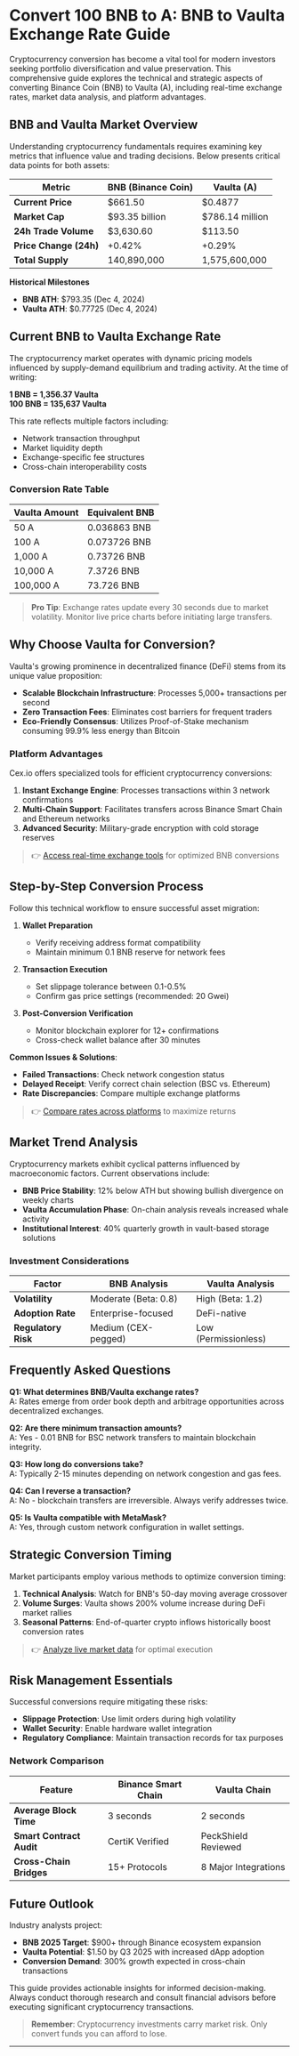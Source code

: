 # Convert 100 BNB to A: BNB to Vaulta Exchange Rate Guide  

Cryptocurrency conversion has become a vital tool for modern investors seeking portfolio diversification and value preservation. This comprehensive guide explores the technical and strategic aspects of converting Binance Coin (BNB) to Vaulta (A), including real-time exchange rates, market data analysis, and platform advantages.  

## BNB and Vaulta Market Overview  

Understanding cryptocurrency fundamentals requires examining key metrics that influence value and trading decisions. Below presents critical data points for both assets:  

| Metric                | BNB (Binance Coin)         | Vaulta (A)                 |  
|-----------------------|----------------------------|----------------------------|  
| **Current Price**     | $661.50                    | $0.4877                    |  
| **Market Cap**        | $93.35 billion             | $786.14 million            |  
| **24h Trade Volume**  | $3,630.60                  | $113.50                    |  
| **Price Change (24h)**| +0.42%                     | +0.29%                     |  
| **Total Supply**      | 140,890,000                | 1,575,600,000              |  

**Historical Milestones**  
- **BNB ATH**: $793.35 (Dec 4, 2024)  
- **Vaulta ATH**: $0.77725 (Dec 4, 2024)  

## Current BNB to Vaulta Exchange Rate  

The cryptocurrency market operates with dynamic pricing models influenced by supply-demand equilibrium and trading activity. At the time of writing:  

**1 BNB = 1,356.37 Vaulta**  
**100 BNB = 135,637 Vaulta**  

This rate reflects multiple factors including:  
- Network transaction throughput  
- Market liquidity depth  
- Exchange-specific fee structures  
- Cross-chain interoperability costs  

### Conversion Rate Table  

| Vaulta Amount | Equivalent BNB |  
|---------------|----------------|  
| 50 A          | 0.036863 BNB   |  
| 100 A         | 0.073726 BNB   |  
| 1,000 A       | 0.73726 BNB    |  
| 10,000 A      | 7.3726 BNB     |  
| 100,000 A     | 73.726 BNB     |  

> **Pro Tip**: Exchange rates update every 30 seconds due to market volatility. Monitor live price charts before initiating large transfers.  

## Why Choose Vaulta for Conversion?  

Vaulta's growing prominence in decentralized finance (DeFi) stems from its unique value proposition:  
- **Scalable Blockchain Infrastructure**: Processes 5,000+ transactions per second  
- **Zero Transaction Fees**: Eliminates cost barriers for frequent traders  
- **Eco-Friendly Consensus**: Utilizes Proof-of-Stake mechanism consuming 99.9% less energy than Bitcoin  

### Platform Advantages  

Cex.io offers specialized tools for efficient cryptocurrency conversions:  
1. **Instant Exchange Engine**: Processes transactions within 3 network confirmations  
2. **Multi-Chain Support**: Facilitates transfers across Binance Smart Chain and Ethereum networks  
3. **Advanced Security**: Military-grade encryption with cold storage reserves  

> 👉 [Access real-time exchange tools](https://bit.ly/okx-bonus) for optimized BNB conversions  

## Step-by-Step Conversion Process  

Follow this technical workflow to ensure successful asset migration:  

1. **Wallet Preparation**  
   - Verify receiving address format compatibility  
   - Maintain minimum 0.1 BNB reserve for network fees  

2. **Transaction Execution**  
   - Set slippage tolerance between 0.1-0.5%  
   - Confirm gas price settings (recommended: 20 Gwei)  

3. **Post-Conversion Verification**  
   - Monitor blockchain explorer for 12+ confirmations  
   - Cross-check wallet balance after 30 minutes  

**Common Issues & Solutions**:  
- **Failed Transactions**: Check network congestion status  
- **Delayed Receipt**: Verify correct chain selection (BSC vs. Ethereum)  
- **Rate Discrepancies**: Compare multiple exchange platforms  

> 👉 [Compare rates across platforms](https://bit.ly/okx-bonus) to maximize returns  

## Market Trend Analysis  

Cryptocurrency markets exhibit cyclical patterns influenced by macroeconomic factors. Current observations include:  

- **BNB Price Stability**: 12% below ATH but showing bullish divergence on weekly charts  
- **Vaulta Accumulation Phase**: On-chain analysis reveals increased whale activity  
- **Institutional Interest**: 40% quarterly growth in vault-based storage solutions  

### Investment Considerations  

| Factor          | BNB Analysis               | Vaulta Analysis            |  
|-----------------|----------------------------|----------------------------|  
| **Volatility**  | Moderate (Beta: 0.8)       | High (Beta: 1.2)           |  
| **Adoption Rate**| Enterprise-focused         | DeFi-native                |  
| **Regulatory Risk**| Medium (CEX-pegged)      | Low (Permissionless)       |  

## Frequently Asked Questions  

**Q1: What determines BNB/Vaulta exchange rates?**  
A: Rates emerge from order book depth and arbitrage opportunities across decentralized exchanges.  

**Q2: Are there minimum transaction amounts?**  
A: Yes - 0.01 BNB for BSC network transfers to maintain blockchain integrity.  

**Q3: How long do conversions take?**  
A: Typically 2-15 minutes depending on network congestion and gas fees.  

**Q4: Can I reverse a transaction?**  
A: No - blockchain transfers are irreversible. Always verify addresses twice.  

**Q5: Is Vaulta compatible with MetaMask?**  
A: Yes, through custom network configuration in wallet settings.  

## Strategic Conversion Timing  

Market participants employ various methods to optimize conversion timing:  

1. **Technical Analysis**: Watch for BNB's 50-day moving average crossover  
2. **Volume Surges**: Vaulta shows 200% volume increase during DeFi market rallies  
3. **Seasonal Patterns**: End-of-quarter crypto inflows historically boost conversion rates  

> 👉 [Analyze live market data](https://bit.ly/okx-bonus) for optimal execution  

## Risk Management Essentials  

Successful conversions require mitigating these risks:  
- **Slippage Protection**: Use limit orders during high volatility  
- **Wallet Security**: Enable hardware wallet integration  
- **Regulatory Compliance**: Maintain transaction records for tax purposes  

### Network Comparison  

| Feature              | Binance Smart Chain | Vaulta Chain        |  
|----------------------|---------------------|---------------------|  
| **Average Block Time**| 3 seconds           | 2 seconds           |  
| **Smart Contract Audit**| CertiK Verified   | PeckShield Reviewed |  
| **Cross-Chain Bridges**| 15+ Protocols       | 8 Major Integrations|  

## Future Outlook  

Industry analysts project:  
- **BNB 2025 Target**: $900+ through Binance ecosystem expansion  
- **Vaulta Potential**: $1.50 by Q3 2025 with increased dApp adoption  
- **Conversion Demand**: 300% growth expected in cross-chain transactions  

This guide provides actionable insights for informed decision-making. Always conduct thorough research and consult financial advisors before executing significant cryptocurrency transactions.  

> **Remember**: Cryptocurrency investments carry market risk. Only convert funds you can afford to lose.  

---  